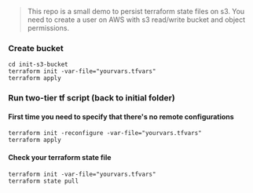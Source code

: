 > This repo is a small demo to persist terraform state files on s3. You need to create a user on  AWS with s3 read/write bucket and object permissions.

### Create bucket
```console
cd init-s3-bucket
terraform init -var-file="yourvars.tfvars"
terraform apply
```

### Run two-tier tf script (back to initial folder)
#### First time you need to specify that there's no remote configurations
```console
terraform init -reconfigure -var-file="yourvars.tfvars"
terraform apply
```
#### Check your terraform state file
```console
terraform init -var-file="yourvars.tfvars"
terraform state pull
```
